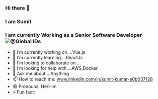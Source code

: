 ### Hi there 👋
### I am Sumit
### I am currently Working as a Senior Software Developer  ![@Global IDs](https://www.globalids.com/)
<!-- ![inkedIn](www.linkedin.com/in/sumit-kumar-a0b037128) -->

- 🔭 I’m currently working on ...Vue.js
- 🌱 I’m currently learning ...ReactJs
- 👯 I’m looking to collaborate on ...
- 🤔 I’m looking for help with ...AWS,Docker
- 💬 Ask me about ...Anything
- 📫 How to reach me: www.linkedin.com/in/sumit-kumar-a0b037128
- 😄 Pronouns: He/Him
- ⚡ Fun fact: 
